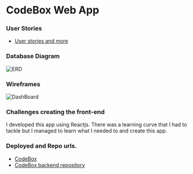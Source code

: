 # CodeBox Web App

### User Stories

- [User stories and more](https://trello.com/b/XACkCJGj/codebox)

### Database Diagram 
![ERD]()

### Wireframes

![DashBoard](https://s22.postimg.cc/y5zt8im3l/Dash_Board.png)


### Challenges creating the front-end

I developed this app using Reactjs. There was a learning curve that I had to tackle but I managed to learn what I needed
to and create this app. 

### Deployed and Repo urls.

- [CodeBox](https://codebox31.firebaseapp.com/)
- [CodeBox backend repository](https://github.com/rodriguezcoding/CodeBox-BackEnd)

